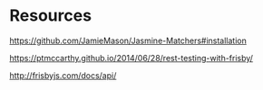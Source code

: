 # Resources

https://github.com/JamieMason/Jasmine-Matchers#installation

https://ptmccarthy.github.io/2014/06/28/rest-testing-with-frisby/

http://frisbyjs.com/docs/api/
